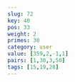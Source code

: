 ```yaml
---
slug: 72
key: 40
pos: 33
weight: 2
primes: 30
category: user
value: [359,2,-1,1]
pairs: [1,30,3,50]
tags: [15,19,28]
---
```


